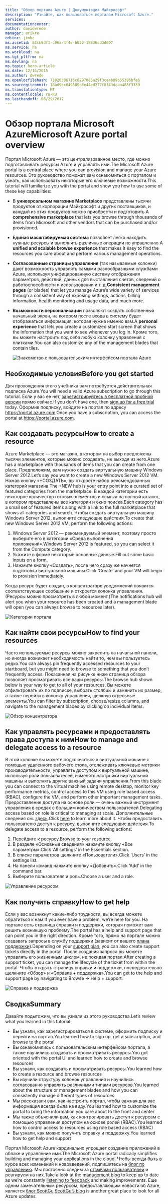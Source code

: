 ```yaml
---
title: "Обзор портала Azure | Документация Майкрософт"
description: "Узнайте, как пользоваться порталом Microsoft Azure."
services: 
documentationcenter: 
author: davidwrede
manager: erikre
editor: jimbe
ms.assetid: 53cb9df1-c96a-4f4e-b022-18336cd3d697
ms.service: na
ms.workload: na
ms.tgt_pltfrm: na
ms.devlang: na
ms.topic: hero-article
ms.date: 12/16/2015
ms.author: dwrede
ms.openlocfilehash: 71820306716c6297085a29f3ceab89b55396bfe6
ms.sourcegitcommit: 18ad9bc049589c8e44ed277f8f43dcaa483f3339
ms.translationtype: MT
ms.contentlocale: ru-RU
ms.lasthandoff: 08/29/2017
---
```

# <a name="microsoft-azure-portal-overview"></a><span data-ttu-id="0719c-103">Обзор портала Microsoft Azure</span><span class="sxs-lookup"><span data-stu-id="0719c-103">Microsoft Azure portal overview</span></span>
<span data-ttu-id="0719c-104">Портал Microsoft Azure — это централизованное место, где можно подготавливать ресурсы Azure и управлять ими.</span><span class="sxs-lookup"><span data-stu-id="0719c-104">The Microsoft Azure portal is a central place where you can provision and manage your Azure resources.</span></span>  <span data-ttu-id="0719c-105">Это руководство поможет вам ознакомиться с порталом и узнать, как использовать некоторые его ключевые возможности.</span><span class="sxs-lookup"><span data-stu-id="0719c-105">This tutorial will familiarize you with the portal and show you how to use some of these key capabilities:</span></span>

* <span data-ttu-id="0719c-106">В **универсальном магазине Marketplace** представлены тысячи продуктов от корпорации Майкрософт и других поставщиков, и каждый из этих продуктов можно приобрести и подготовить.</span><span class="sxs-lookup"><span data-stu-id="0719c-106">A **comprehensive marketplace** that lets you browse through thousands of items from Microsoft and other vendors that can be purchased and/or provisioned.</span></span>
* <span data-ttu-id="0719c-107">**Единая масштабируемая система** позволяет легко находить нужные ресурсы и выполнять различные операции по управлению.</span><span class="sxs-lookup"><span data-stu-id="0719c-107">A **unified and scalable browse experience** that makes it easy to find the resources you care about and perform various management operations.</span></span>
* <span data-ttu-id="0719c-108">**Согласованные страницы управления** (так называемые колонки) дают возможность управлять самыми разнообразными службами Azure, используя унифицированную систему отображения параметров, действий, данных для выставления счетов, сведений о работоспособности и использовании и т. д.</span><span class="sxs-lookup"><span data-stu-id="0719c-108">**Consistent management pages** (or blades) that let you manage Azure’s wide variety of services through a consistent way of exposing settings, actions, billing information, health monitoring and usage data, and much more.</span></span>
* <span data-ttu-id="0719c-109">**Возможности персонализации** позволяют создать собственный начальный экран, на котором после входа в систему будет отображаться информация, которая нужна именно вам.</span><span class="sxs-lookup"><span data-stu-id="0719c-109">A **personal experience** that lets you create a customized start screen that shows the information that you want to see whenever you log in.</span></span>  <span data-ttu-id="0719c-110">Кроме того, вы можете настроить под себя любую колонку управления с плитками.</span><span class="sxs-lookup"><span data-stu-id="0719c-110">You can also customize any of the management blades that contain tiles.</span></span>
  
  ![Знакомство с пользовательским интерфейсом портала Azure][UIOrientation]

## <a name="before-you-get-started"></a><span data-ttu-id="0719c-112">Необходимые условия</span><span class="sxs-lookup"><span data-stu-id="0719c-112">Before you get started</span></span>
<span data-ttu-id="0719c-113">Для прохождения этого учебника вам потребуется действительная подписка Azure.</span><span class="sxs-lookup"><span data-stu-id="0719c-113">You will need a valid Azure subscription to go through this tutorial.</span></span>  <span data-ttu-id="0719c-114">Если у вас ее нет, [зарегистрируйтесь в бесплатной пробной версии](https://azure.microsoft.com/pricing/free-trial/) прямо сейчас.</span><span class="sxs-lookup"><span data-stu-id="0719c-114">If you don’t have one, then [sign up for a free trial](https://azure.microsoft.com/pricing/free-trial/) today.</span></span>  <span data-ttu-id="0719c-115">Оформив подписку, войдите на портал по адресу <https://portal.azure.com>.</span><span class="sxs-lookup"><span data-stu-id="0719c-115">Once you have a subscription, you can access the portal at <https://portal.azure.com>.</span></span>

## <a name="how-to-create-a-resource"></a><span data-ttu-id="0719c-116">Как создавать ресурсы</span><span class="sxs-lookup"><span data-stu-id="0719c-116">How to create a resource</span></span>
<span data-ttu-id="0719c-117">Azure Marketplace — это магазин, в котором на выбор предложены тысячи элементов, которые можно создавать, не выходя из него.</span><span class="sxs-lookup"><span data-stu-id="0719c-117">Azure has a marketplace with thousands of items that you can create from one place.</span></span>  <span data-ttu-id="0719c-118">Предположим, вам нужно создать виртуальную машину Windows Server 2012.</span><span class="sxs-lookup"><span data-stu-id="0719c-118">Let’s say you want to create a new Windows Server 2012 VM.</span></span>  <span data-ttu-id="0719c-119">Нажав кнопку «+СОЗДАТЬ», вы откроете набор рекомендованных категорий магазина.</span><span class="sxs-lookup"><span data-stu-id="0719c-119">The +NEW hub is your entry point into a curated set of featured categories from the marketplace.</span></span>  <span data-ttu-id="0719c-120">В каждой категории есть некоторое количество готовых элементов и ссылка на полный каталог, в котором представлены все категории и окно поиска.</span><span class="sxs-lookup"><span data-stu-id="0719c-120">Each category has a small set of featured items along with a link to the full marketplace that shows all categories and search.</span></span> <span data-ttu-id="0719c-121">Чтобы создать виртуальную машину Windows Server 2012, выполните следующие действия.</span><span class="sxs-lookup"><span data-stu-id="0719c-121">To create that new Windows Server 2012 VM, perform the following actions:</span></span>  

1. <span data-ttu-id="0719c-122">Windows Server 2012 — рекомендуемый элемент, поэтому просто выберите его в категории «Среда выполнения приложений».</span><span class="sxs-lookup"><span data-stu-id="0719c-122">Windows Server 2012 is featured, so you can select it from the Compute category.</span></span>  
2. <span data-ttu-id="0719c-123">Укажите в форме некоторые основные данные.</span><span class="sxs-lookup"><span data-stu-id="0719c-123">Fill out some basic inputs on a form.</span></span>
3. <span data-ttu-id="0719c-124">Нажмите кнопку «Создать», после чего сразу же начнется подготовка виртуальной машины.</span><span class="sxs-lookup"><span data-stu-id="0719c-124">Click ‘Create’ and your VM will begin to provision immediately.</span></span>

<span data-ttu-id="0719c-125">Когда ресурс будет создан, в концентраторе уведомлений появится соответствующее сообщение и откроется колонка управления. (Ресурсы можно просмотреть в любой момент.)</span><span class="sxs-lookup"><span data-stu-id="0719c-125">The notifications hub will alert you when your resource has been created and a management blade will open (you can always browse to resources later).</span></span>

![Категории портала][PortalCategories]

## <a name="how-to-find-your-resources"></a><span data-ttu-id="0719c-127">Как найти свои ресурсы</span><span class="sxs-lookup"><span data-stu-id="0719c-127">How to find your resources</span></span>
<span data-ttu-id="0719c-128">Часто используемые ресурсы можно закрепить на начальной панели, но иногда возникает необходимость найти то, чем вы пользуетесь редко.</span><span class="sxs-lookup"><span data-stu-id="0719c-128">You can always pin frequently accessed resources to your startboard, but you might need to browse to something that you don’t frequently access.</span></span>  <span data-ttu-id="0719c-129">Показанная на рисунке ниже страница обзора позволяет просматривать все ваши ресурсы.</span><span class="sxs-lookup"><span data-stu-id="0719c-129">The browse hub shown below is your way to get to all of your resources.</span></span>  <span data-ttu-id="0719c-130">Вы можете отфильтровать их по подписке, выбрать столбцы и изменить их размер, а также перейти в колонку управления, щелкнув отдельные элементы.</span><span class="sxs-lookup"><span data-stu-id="0719c-130">You can filter by subscription, choose/resize columns, and navigate to the management blades by clicking on individual items.</span></span>

![Обзор концентратора][BrowseHub]

## <a name="how-to-manage-and-delegate-access-to-a-resource"></a><span data-ttu-id="0719c-132">Как управлять ресурсами и предоставлять права доступа к ним</span><span class="sxs-lookup"><span data-stu-id="0719c-132">How to manage and delegate access to a resource</span></span>
<span data-ttu-id="0719c-133">В этой колонке вы можете подключаться к виртуальной машине с помощью удаленного рабочего стола, отслеживать ключевые метрики производительности, управлять доступом к виртуальной машине, используя роли пользователей, изменять настройки виртуальной машины и выполнять другие важный задачи управления.</span><span class="sxs-lookup"><span data-stu-id="0719c-133">From this blade you can connect to the virtual machine using remote desktop, monitor key performance metrics, control access to this VM using role based access (RBAC), configure the VM, and perform other important management tasks.</span></span>  <span data-ttu-id="0719c-134">Предоставление доступа на основе роли — очень важный инструмент управления в средах с большим количеством пользователей.</span><span class="sxs-lookup"><span data-stu-id="0719c-134">Delegating access based on role is critical to managing at scale.</span></span>  <span data-ttu-id="0719c-135">Дополнительные сведения см. [здесь](active-directory/role-based-access-control-configure.md).</span><span class="sxs-lookup"><span data-stu-id="0719c-135">Click [here](active-directory/role-based-access-control-configure.md) to learn more about it.</span></span> <span data-ttu-id="0719c-136">Чтобы предоставить пользователю доступ к ресурсу, выполните следующие действия.</span><span class="sxs-lookup"><span data-stu-id="0719c-136">To delegate access to a resource, perform the following actions:</span></span>

1. <span data-ttu-id="0719c-137">Перейдите к ресурсу.</span><span class="sxs-lookup"><span data-stu-id="0719c-137">Browse to your resource.</span></span>
2. <span data-ttu-id="0719c-138">В разделе «Основные сведения» нажмите кнопку «Все параметры».</span><span class="sxs-lookup"><span data-stu-id="0719c-138">Click ‘All settings’ in the Essentials section.</span></span>
3. <span data-ttu-id="0719c-139">В списке параметров щелкните «Пользователи».</span><span class="sxs-lookup"><span data-stu-id="0719c-139">Click ‘Users’ in the settings list.</span></span>
4. <span data-ttu-id="0719c-140">На панели команд нажмите кнопку «Добавить».</span><span class="sxs-lookup"><span data-stu-id="0719c-140">Click ‘Add’ in the command bar.</span></span>
5. <span data-ttu-id="0719c-141">Выберите пользователя и роль.</span><span class="sxs-lookup"><span data-stu-id="0719c-141">Choose a user and a role.</span></span>

![Управление ресурсом][ManageResource]

## <a name="how-to-get-help"></a><span data-ttu-id="0719c-143">Как получить справку</span><span class="sxs-lookup"><span data-stu-id="0719c-143">How to get help</span></span>
<span data-ttu-id="0719c-144">Если у вас возникнут какие-либо трудности, вы всегда можете обратиться к нам.</span><span class="sxs-lookup"><span data-stu-id="0719c-144">If you ever have a problem, we’re here for you.</span></span>  <span data-ttu-id="0719c-145">На портале есть страница справки и поддержки, которая поможет вам решить возникшую проблему.</span><span class="sxs-lookup"><span data-stu-id="0719c-145">The portal has a help and support page that can point you in the right direction.</span></span>  <span data-ttu-id="0719c-146">Кроме того, прямо на портале можно создавать запросы в службу поддержки (зависит от вашего [плана поддержки](https://azure.microsoft.com/support/plans/)).</span><span class="sxs-lookup"><span data-stu-id="0719c-146">Depending on your [support plan](https://azure.microsoft.com/support/plans/), you can also create support tickets directly in the portal.</span></span>  <span data-ttu-id="0719c-147">После создания запроса вы можете управлять его жизненным циклом, не покидая портал.</span><span class="sxs-lookup"><span data-stu-id="0719c-147">After creating a support ticket, you can manage the lifecycle of the ticket from within the portal.</span></span> <span data-ttu-id="0719c-148">Чтобы открыть страницу справки и поддержки, последовательно щелкните «Обзор» и «Справка + поддержка».</span><span class="sxs-lookup"><span data-stu-id="0719c-148">You can get to the help and support page by navigating to Browse -> Help + support.</span></span>  

![Справка и поддержка][HelpSupport]

## <a name="summary"></a><span data-ttu-id="0719c-150">Сводка</span><span class="sxs-lookup"><span data-stu-id="0719c-150">Summary</span></span>
<span data-ttu-id="0719c-151">Давайте подытожим, что вы узнали из этого руководства.</span><span class="sxs-lookup"><span data-stu-id="0719c-151">Let’s review what you learned in this tutorial:</span></span>

* <span data-ttu-id="0719c-152">Вы узнали, как зарегистрироваться в системе, оформить подписку и перейти на портал.</span><span class="sxs-lookup"><span data-stu-id="0719c-152">You learned how to sign up, get a subscription, and browse to the portal</span></span>
* <span data-ttu-id="0719c-153">Вы ознакомились с пользовательским интерфейсом портала, а также научились создавать и просматривать ресурсы.</span><span class="sxs-lookup"><span data-stu-id="0719c-153">You got oriented with the portal UI and learned how to create and browse resources</span></span>
* <span data-ttu-id="0719c-154">Вы узнали, как создавать и просматривать ресурсы.</span><span class="sxs-lookup"><span data-stu-id="0719c-154">You learned how to create a resource and browse resources</span></span>
* <span data-ttu-id="0719c-155">Вы изучили структуру колонок управления и научились согласованно управлять различными типами ресурсов.</span><span class="sxs-lookup"><span data-stu-id="0719c-155">You learned about the structure or management blades and how you can consistently manage different types of resources</span></span>
* <span data-ttu-id="0719c-156">Мы рассказали вам, как настроить портал, чтобы важная для вас информация всегда была на виду.</span><span class="sxs-lookup"><span data-stu-id="0719c-156">You learned how to customize the portal to bring the information you care about to the front and center</span></span>
* <span data-ttu-id="0719c-157">Мы также объяснили вам, как контролировать доступ к ресурсам с помощью управления доступом на основе ролей (RBAC).</span><span class="sxs-lookup"><span data-stu-id="0719c-157">You learned how to control access to resources using role based access (RBAC)</span></span>
* <span data-ttu-id="0719c-158">Вы узнали, как можно получить справку и поддержку.</span><span class="sxs-lookup"><span data-stu-id="0719c-158">You learned how to get help and support</span></span>

<span data-ttu-id="0719c-159">Портал Microsoft Azure кардинально упрощает создание приложений в облаке и управление ими.</span><span class="sxs-lookup"><span data-stu-id="0719c-159">The Microsoft Azure portal radically simplifies building and managing your applications in the cloud.</span></span>  <span data-ttu-id="0719c-160">Чтобы всегда быть в курсе всех изменений и нововведений, подпишитесь на [блог по управлению](https://azure.microsoft.com/blog/topics/management/). Мы постоянно следим за [отзывами пользователей](https://feedback.azure.com/forums/223579-azure-preview-portal/) и реагируем на них.</span><span class="sxs-lookup"><span data-stu-id="0719c-160">Take a look at the [management blog](https://azure.microsoft.com/blog/topics/management/) to keep up to date as we’re constantly [listening to feedback](https://feedback.azure.com/forums/223579-azure-preview-portal/) and making improvements.</span></span>  <span data-ttu-id="0719c-161">Еще одним замечательным ресурсом, предоставляющим новости об Azure, является [блог ScottGu](http://weblogs.asp.net/scottgu).</span><span class="sxs-lookup"><span data-stu-id="0719c-161">[ScottGu’s blog](http://weblogs.asp.net/scottgu) is another great place to look for all Azure updates.</span></span>

[UIOrientation]: ./media/azure-portal-how-to-use/azure_portal_1.png
[PortalCategories]: ./media/azure-portal-how-to-use/azure_portal_2.png
[BrowseHub]: ./media/azure-portal-how-to-use/azure_portal_3.png
[ManageResource]: ./media/azure-portal-how-to-use/azure_portal_4.png
[CustomizeBlades]: ./media/azure-portal-how-to-use/azure_portal_5.png
[HelpSupport]: ./media/azure-portal-how-to-use/azure_portal_6.png
